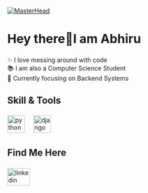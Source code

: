 [![MasterHead](https://github.com/user-attachments/assets/2664a0a2-068b-43ba-9388-0c477bbe5ec3)](https://github.com/abhiruuu)


<h1 align="left">Hey there👋I am Abhiru</h1>

###

<p align="left">✨ I love messing around with code<br>📚 I am also a Computer Science Student<br>🎯 Currently focusing on Backend Systems</p>

###

<h2 align="left">Skill & Tools</h2>

###

<div align="left">
  <img src="https://cdn.jsdelivr.net/gh/devicons/devicon/icons/python/python-original.svg" height="40" alt="python logo"  />
  <img width="12" />
  <img src="https://cdn.jsdelivr.net/gh/devicons/devicon/icons/django/django-plain.svg" height="40" alt="django logo"  />
</div>

###

<h2 align="left">Find Me Here</h2>

###

<div align="left">
  <a href="https://www.linkedin.com/in/abhiru-karki-5b105b2b4/" target="_blank">
    <img src="https://raw.githubusercontent.com/maurodesouza/profile-readme-generator/master/src/assets/icons/social/linkedin/default.svg" width="52" height="40" alt="linkedin logo"  />
  </a>
</div>

###
